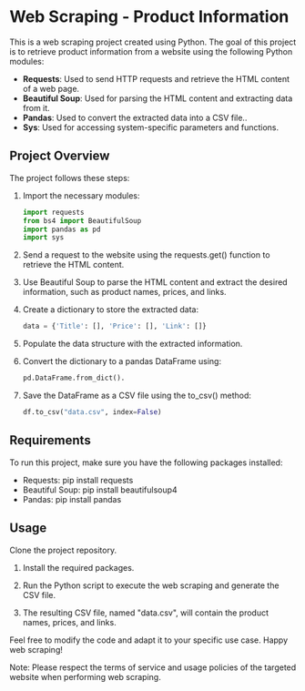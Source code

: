 # Web Scraping - Product Information

This is a web scraping project created using Python. The goal of this project is to retrieve product information from a website using the following Python modules:

- **Requests**: Used to send HTTP requests and retrieve the HTML content of a web page.
- **Beautiful Soup**: Used for parsing the HTML content and extracting data from it.
- **Pandas**: Used to convert the extracted data into a CSV file..
- **Sys**: Used for accessing system-specific parameters and functions.

## Project Overview

The project follows these steps:

1. Import the necessary modules:
   ```python
   import requests
   from bs4 import BeautifulSoup
   import pandas as pd
   import sys
   
2. Send a request to the website using the requests.get() function to retrieve the HTML content.

3. Use Beautiful Soup to parse the HTML content and extract the desired information, such as product names, prices, and links.

4. Create a dictionary to store the extracted data:
   ```python
   data = {'Title': [], 'Price': [], 'Link': []}
5. Populate the data structure with the extracted information.

6. Convert the dictionary to a pandas DataFrame using:
   ```python
   pd.DataFrame.from_dict().

7. Save the DataFrame as a CSV file using the to_csv() method:
   ```python
   df.to_csv("data.csv", index=False)
   
## Requirements

To run this project, make sure you have the following packages installed:

- Requests: pip install requests
- Beautiful Soup: pip install beautifulsoup4
- Pandas: pip install pandas

## Usage
Clone the project repository.

1. Install the required packages.

2. Run the Python script to execute the web scraping and generate the CSV file.

3. The resulting CSV file, named "data.csv", will contain the product names, prices, and links.

Feel free to modify the code and adapt it to your specific use case. Happy web scraping!

Note: Please respect the terms of service and usage policies of the targeted website when performing web scraping.
